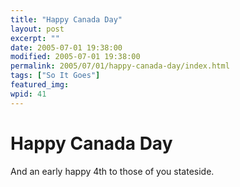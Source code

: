 ```yaml
---
title: "Happy Canada Day"
layout: post
excerpt: ""
date: 2005-07-01 19:38:00
modified: 2005-07-01 19:38:00
permalink: 2005/07/01/happy-canada-day/index.html
tags: ["So It Goes"]
featured_img: 
wpid: 41
---
```


# Happy Canada Day

And an early happy 4th to those of you stateside.